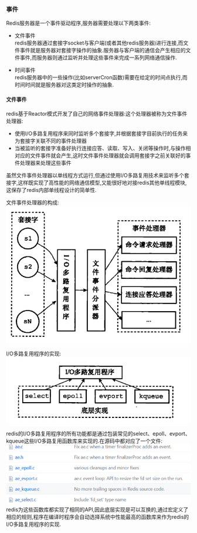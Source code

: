 ### 事件

Redis服务器是一个事件驱动程序,服务器需要处理以下两类事件:
- 文件事件  
redis服务器通过套接字socket与客户端(或者其他redis服务器)进行连接,而文件事件就是服务器对套接字操作的抽象.服务器与客户端的通信会产生相应的文件事件,而服务器则通过监听并处理这些事件来完成一系列网络通信操作.  

- 时间事件  
redis服务器中的一些操作(比如serverCron函数)需要在给定的时间点执行,而时间时间就是服务器对这类定时操作的抽象.  

#### 文件事件

redis基于Reactor模式开发了自己的网络事件处理器:这个处理器被称为文件事件处理器:      
- 使用I/O多路复用程序来同时监听多个套接字,并根据套接字目前执行的任务来为套接字关联不同的事件处理器  
- 当被监听的套接字准备好执行连接应答、读取、写入、关闭等操作时,与操作相对应的文件事件就会产生,这时文件事件处理器就会调用套接字之前关联好的事件处理器来处理这些事件  

虽然文件事件处理器以单线程方式运行,但通过使用I/O多路复用技术来监听多个套接字,这样既实现了高性能的网络通信模型,又能很好地对接redis其他单线程模块,这保存了redis内部单线程设计的简单性.  

文件事件处理器的构成:  
![](https://raw.githubusercontent.com/MelloChan/redis-in-action/master/images/event-文件事件处理器的组成.png)

I/O多路复用程序的实现:   
![](https://raw.githubusercontent.com/MelloChan/redis-in-action/master/images/event-IO多路复用.png)  

redis的I/O多路复用程序的所有功能都是通过包装常见的select、epoll、evport、kqueue这些I/O多路复用函数库来实现的.在源码中都对应了一个文件:
![](https://raw.githubusercontent.com/MelloChan/redis-in-action/master/images/event-IO多路复用函数.png)  
redis为这些函数库都实现了相同的API,因此底层实现是可以互换的,通过宏定义了相应的规则,程序在编译时程序会自动选择系统中性能最高的函数库来作为redis的I/O多路复用程序的实现.  
